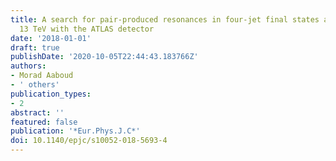 ```yaml
---
title: A search for pair-produced resonances in four-jet final states at $sqrts =$
  13 TeV with the ATLAS detector
date: '2018-01-01'
draft: true
publishDate: '2020-10-05T22:44:43.183766Z'
authors:
- Morad Aaboud
- ' others'
publication_types:
- 2
abstract: ''
featured: false
publication: '*Eur.Phys.J.C*'
doi: 10.1140/epjc/s10052-018-5693-4
---
```


